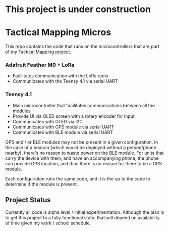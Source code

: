 # This project is under construction

# Tactical Mapping Micros
This repo contains the code that runs on the microcontrollers that are part of my Tactical Mapping project.

### Adafruit Feather M0 + LoRa
- Facilitates communication with the LoRa radio
- Communicates with the Teensy 4.1 via serial UART

### Teensy 4.1
- Main microcontroller that facilitates communications between all the modules
- Provide UI via OLED screen with a rotary encoder for input
- Communicates with OLED via I2C
- Communicates with GPS module via serial UART
- Communicates with BLE module via serial UART

GPS and / or BLE modules may not be present in a given configuration. In the case of a beacon (which would be deployed without a person/phone nearby), there's no reason to waste power on the BLE module. For units that carry the device with them, and have an accompanying phone, the phone can provide GPS location, and thus there is no reason for there to be a GPS module. 

Each configuration runs the same code, and it is the up to the code to determine if the module is present.

## Project Status
Currently all code is alpha level / initial experimentation. Although the plan is to get this project to a fully functional state, that will depend on availability of time given my work / school schedule.
